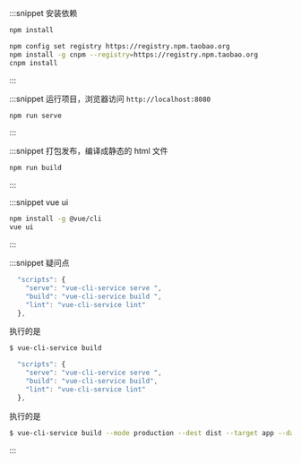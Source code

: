 :::snippet 安装依赖

```bash
npm install
```

```bash
npm config set registry https://registry.npm.taobao.org
npm install -g cnpm --registry=https://registry.npm.taobao.org
cnpm install
```

:::

:::snippet 运行项目，浏览器访问 `http://localhost:8080`

```bash
npm run serve
```

:::

:::snippet 打包发布，编译成静态的 html 文件

```bash
npm run build
```

:::

:::snippet vue ui

```bash
npm install -g @vue/cli
vue ui
```

:::

:::snippet 疑问点

```javascript
  "scripts": {
    "serve": "vue-cli-service serve ",
    "build": "vue-cli-service build ",
    "lint": "vue-cli-service lint"
  },
```

执行的是

```bash
$ vue-cli-service build
```

```javascript
  "scripts": {
    "serve": "vue-cli-service serve ",
    "build": "vue-cli-service build",
    "lint": "vue-cli-service lint"
  },
```

执行的是

```bash
$ vue-cli-service build --mode production --dest dist --target app --dashboard
```

:::
